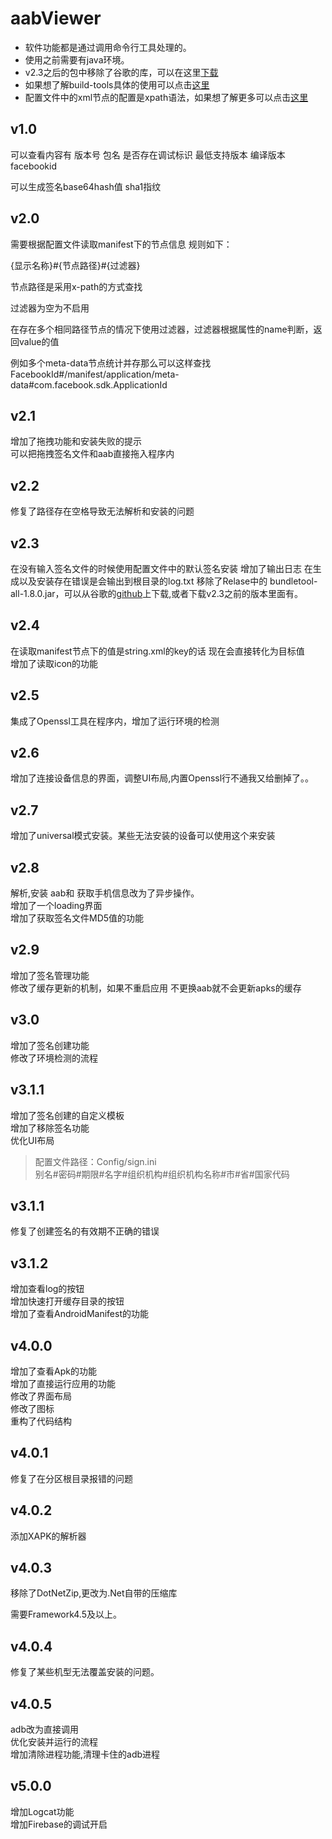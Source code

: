 # aabViewer

- 软件功能都是通过调用命令行工具处理的。
- 使用之前需要有java环境。
- v2.3之后的包中移除了谷歌的库，可以在这里[下载](https://github.com/google/bundletool/releases)
- 如果想了解build-tools具体的使用可以点击[这里](https://developer.android.com/studio/command-line/bundletool)
- 配置文件中的xml节点的配置是xpath语法，如果想了解更多可以点击[这里 ](https://www.w3school.com.cn/xpath/xpath_syntax.asp)

## v1.0

可以查看内容有 
版本号 
包名 
是否存在调试标识 
最低支持版本 
编译版本 
facebookid 

可以生成签名base64hash值 
sha1指纹 

## v2.0

需要根据配置文件读取manifest下的节点信息
规则如下：

{显示名称}#{节点路径}#{过滤器}

节点路径是采用x-path的方式查找

过滤器为空为不启用

在存在多个相同路径节点的情况下使用过滤器，过滤器根据属性的name判断，返回value的值

例如多个meta-data节点统计并存那么可以这样查找
FacebookId#/manifest/application/meta-data#com.facebook.sdk.ApplicationId

## v2.1

增加了拖拽功能和安装失败的提示  
可以把拖拽签名文件和aab直接拖入程序内

## v2.2

修复了路径存在空格导致无法解析和安装的问题

## v2.3

在没有输入签名文件的时候使用配置文件中的默认签名安装 
增加了输出日志 在生成以及安装存在错误是会输出到根目录的log.txt 
移除了Relase中的 bundletool-all-1.8.0.jar，可以从谷歌的[github](https://github.com/google/bundletool/releases)上下载,或者下载v2.3之前的版本里面有。  

## v2.4

在读取manifest节点下的值是string.xml的key的话 现在会直接转化为目标值  
增加了读取icon的功能

## v2.5

集成了Openssl工具在程序内，增加了运行环境的检测

## v2.6

增加了连接设备信息的界面，调整UI布局,内置Openssl行不通我又给删掉了。。  

## v2.7

增加了universal模式安装。某些无法安装的设备可以使用这个来安装  

## v2.8

解析,安装 aab和 获取手机信息改为了异步操作。  
增加了一个loading界面  
增加了获取签名文件MD5值的功能   

## v2.9

增加了签名管理功能  
修改了缓存更新的机制，如果不重启应用 不更换aab就不会更新apks的缓存  

## v3.0

增加了签名创建功能  
修改了环境检测的流程  

## v3.1.1

增加了签名创建的自定义模板  
增加了移除签名功能  
优化UI布局  

> 配置文件路径：Config/sign.ini     
> 别名#密码#期限#名字#组织机构#组织机构名称#市#省#国家代码

## v3.1.1

修复了创建签名的有效期不正确的错误  

## v3.1.2

增加查看log的按钮  
增加快速打开缓存目录的按钮  
增加了查看AndroidManifest的功能  

## v4.0.0

增加了查看Apk的功能  
增加了直接运行应用的功能  
修改了界面布局  
修改了图标  
重构了代码结构

## v4.0.1

修复了在分区根目录报错的问题

## v4.0.2

添加XAPK的解析器

## v4.0.3

移除了DotNetZip,更改为.Net自带的压缩库  

需要Framework4.5及以上。

## v4.0.4

修复了某些机型无法覆盖安装的问题。

## v4.0.5

adb改为直接调用  
优化安装并运行的流程  
增加清除进程功能,清理卡住的adb进程



## v5.0.0

增加Logcat功能  
增加Firebase的调试开启  